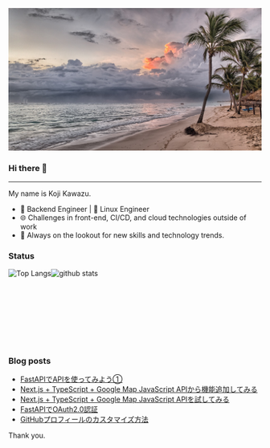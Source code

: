<!--
**kojikawazu/kojikawazu** is a ✨ _special_ ✨ repository because its `README.md` (this file) appears on your GitHub profile.

Here are some ideas to get you started:

- 🔭 I’m currently working on ...
- 🌱 I’m currently learning ...
- 👯 I’m looking to collaborate on ...
- 🤔 I’m looking for help with ...
- 💬 Ask me about ...
- 📫 How to reach me: ...
- 😄 Pronouns: ...
- ⚡ Fun fact: ...
-->

![hello-world](./images/beach-1236581_1920.jpg)

### Hi there 👋

---

My name is Koji Kawazu.

- 🔧 Backend Engineer | 🐧 Linux Engineer
- 🌐 Challenges in front-end, CI/CD, and cloud technologies outside of work
- 📡 Always on the lookout for new skills and technology trends.


### Status

<div style="display: flex;">
  <img alt="Top Langs" height="150px" src="https://github-readme-stats.vercel.app/api/top-langs/?username=kojikawazu&https://github.com/anuraghazra/github-readme-stats" />
  <img alt="github stats" height="150px" src="https://github-readme-stats.vercel.app/api?username=kojikawazu&show_icons=true&theme=transparent" />
</div>

### Blog posts

<!-- BLOG-POST-LIST:START -->
- [FastAPIでAPIを使ってみよう①](https://zenn.dev/kou_kawa/articles/13-fastpi-api-hotpepper)
- [Next.js + TypeScript + Google Map JavaScript APIから機能追加してみる](https://zenn.dev/kou_kawa/articles/12-next-ts-googlemap2)
- [Next.js + TypeScript + Google Map JavaScript APIを試してみる](https://zenn.dev/kou_kawa/articles/11-next-ts-googlemap)
- [FastAPIでOAuth2.0認証](https://zenn.dev/kou_kawa/articles/10-oauth20-fastapi)
- [GitHubプロフィールのカスタマイズ方法](https://qiita.com/kawasan/items/f50dbfb5ef63163f37a8)
<!-- BLOG-POST-LIST:END -->

Thank you.